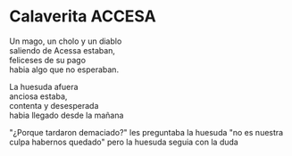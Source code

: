 
# Calaverita ACCESA

Un mago, un cholo y un diablo  
saliendo de Acessa estaban,  
feliceses de su pago   
habia algo que no esperaban.

La huesuda afuera   
anciosa estaba,    
contenta y desesperada   
habia llegado desde la mañana   

"¿Porque tardaron demaciado?"
les preguntaba la huesuda
"no es nuestra culpa habernos quedado"
pero la huesuda seguia con la duda




